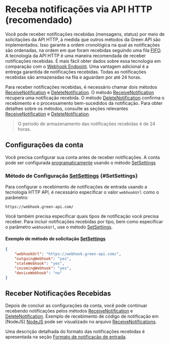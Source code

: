 # Receba notificações via API HTTP (recomendado)

Você pode receber notificações recebidas (mensagens, status) por meio de solicitações da API HTTP, à medida que outros métodos da Green API são implementados. Isso garante a ordem cronológica na qual as notificações são ordenadas, na ordem em que foram recebidas seguindo uma fila [FIFO](https://pt.wikipedia.org/wiki/FIFO). A tecnologia da API HTTP é uma maneira recomendada de receber notificações recebidas. É mais fácil obter dados sobre essa tecnologia em comparação com o [Webhook Endpoint](technology-webhook-endpoint.md). Uma vantagem adicional é a entrega garantida de notificações recebidas. Todas as notificações recebidas são armazenadas na fila e aguardam por até 24 horas.

Para receber notificações recebidas, é necessário chamar dois métodos [ReceiveNotification](technology-http-api/ReceiveNotification.md) e [DeleteNotification](technology-http-api/DeleteNotification.md). O método [ReceiveNotification](technology-http-api/ReceiveNotification.md) recupera uma notificação recebida. O método [DeleteNotification](technology-http-api/DeleteNotification.md) confirma o recebimento e o processamento bem-sucedidos da notificação. Para obter detalhes sobre os métodos, consulte as seções relevantes [ReceiveNotification](technology-http-api/ReceiveNotification.md) e [DeleteNotification](technology-http-api/DeleteNotification.md).

> O período de armazenamento das notificações recebidas é de 24 horas.

## Configurações da conta

Você precisa configurar sua conta antes de receber notificações. A conta pode ser configurada [programaticamente](#SetSettings) usando o método [SetSettings](../account/SetSettings.md)

### Método de Configuração [SetSettings](../account/SetSettings.md) {#SetSettings}

Para configurar o recebimento de notificações de entrada usando a tecnologia HTTP API, é necessário especificar o valor `webhookUrl` como o parâmetro:

```
https://webhook.green-api.com/
```

Você também precisa especificar quais tipos de notificação você precisa receber. Para incluir notificações recebidas por tipo, bem como especificar o parâmetro `webhookUrl`, use o método [SetSettings](../account/SetSettings.md).

#### Exemplo de método de solicitação [SetSettings](../account/SetSettings.md)

```json
{
    "webhookUrl": "https://webhook.green-api.com/",
    "outgoingWebhook": "yes",
    "stateWebhook": "yes",
    "incomingWebhook": "yes",
    "deviceWebhook": "no"
}
```

## Receber Notificações Recebidas

Depois de concluir as configurações da conta, você pode continuar recebendo notificações pelos métodos [ReceiveNotification](technology-http-api/ReceiveNotification.md) e [DeleteNotification](technology-http-api/DeleteNotification.md). Exemplo de recebimento de código de notificação em [NodeJS] [NodeJS](https://nodejs.org) pode ser visualizado no arquivo [ReceiveNotifications](https://github.com/green-api/whatsapp-api-client/blob/master/examples/ReceiveNotifications.js).

Uma descrição detalhada do formato das notificações recebidas é apresentada na seção [Formato de notificação de entrada](notifications-format/index.md).